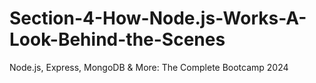 # Section-4-How-Node.js-Works-A-Look-Behind-the-Scenes
Node.js, Express, MongoDB &amp; More: The Complete Bootcamp 2024
